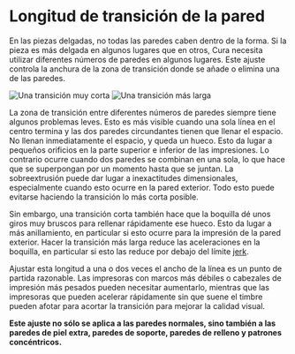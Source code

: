 Longitud de transición de la pared
====
En las piezas delgadas, no todas las paredes caben dentro de la forma. Si la pieza es más delgada en algunos lugares que en otros, Cura necesita utilizar diferentes números de paredes en algunos lugares. Este ajuste controla la anchura de la zona de transición donde se añade o elimina una de las paredes.

<!--screenshot {
"image_path": "wall_transition_length_0_2.png",
"models": [{"script": "wedge.scad"}],
"camera_position": [-7, 0, 75],
"settings": {"wall_transition_length": 0.2},
"colours": 64
}-->
<!--screenshot {
"image_path": "wall_transition_length_1_5.png",
"models": [{"script": "wedge.scad"}],
"camera_position": [-7, 0, 75],
"settings": {"wall_transition_length": 1.5},
"colours": 64
}-->
![Una transición muy corta](../images/wall_transition_length_0_2.png)
![Una transición más larga](../images/wall_transition_length_1_5.png)

La zona de transición entre diferentes números de paredes siempre tiene algunos problemas leves. Esto es más visible cuando una sola línea en el centro termina y las dos paredes circundantes tienen que llenar el espacio. No llenan inmediatamente el espacio, y queda un hueco. Esto da lugar a pequeños orificios en la parte superior e inferior de las impresiones. Lo contrario ocurre cuando dos paredes se combinan en una sola, lo que hace que se superpongan por un momento hasta que se juntan. La sobreextrusión puede dar lugar a inexactitudes dimensionales, especialmente cuando esto ocurre en la pared exterior. Todo esto puede evitarse haciendo la transición lo más corta posible.

Sin embargo, una transición corta también hace que la boquilla dé unos giros muy bruscos para rellenar rápidamente ese hueco. Esto da lugar a más anillamiento, en particular si esto ocurre para la impresión de la pared exterior. Hacer la transición más larga reduce las aceleraciones en la boquilla, en particular si esto las reduce por debajo del límite [jerk](../speed/jerk_print.md).

Ajustar esta longitud a una o dos veces el ancho de la línea es un punto de partida razonable. Las impresoras con marcos más débiles o cabezales de impresión más pesados pueden necesitar aumentarlo, mientras que las impresoras que pueden acelerar rápidamente sin que suene el timbre pueden afotar para acortar la transición para mejorar la calidad visual.

**Este ajuste no sólo se aplica a las paredes normales, sino también a las paredes de piel extra, paredes de soporte, paredes de relleno y patrones concéntricos.**